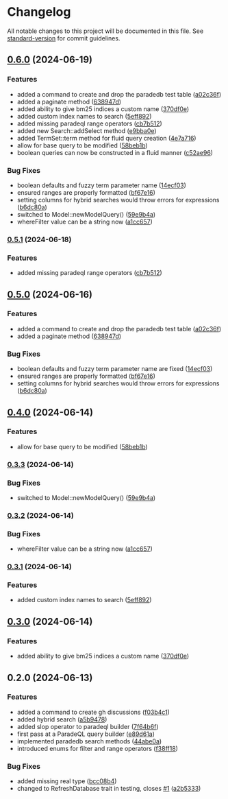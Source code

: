# Changelog

All notable changes to this project will be documented in this file. See [standard-version](https://github.com/conventional-changelog/standard-version) for commit guidelines.

## [0.6.0](https://github.com/ShabuShabu/laravel-paradedb-search/compare/v0.2.0...v0.6.0) (2024-06-19)


### Features

* added a command to create and drop the paradedb test table ([a02c36f](https://github.com/ShabuShabu/laravel-paradedb-search/commits/a02c36ff1d4d2308027d477214168414ffed0cf5))
* added a paginate method ([638947d](https://github.com/ShabuShabu/laravel-paradedb-search/commits/638947d9ef7c6fd8af16b1d6785b86b20b64d5a8))
* added ability to give bm25 indices a custom name ([370df0e](https://github.com/ShabuShabu/laravel-paradedb-search/commits/370df0e3dd709034d7bbf91fd3590d917f2fa8c3))
* added custom index names to search ([5eff892](https://github.com/ShabuShabu/laravel-paradedb-search/commits/5eff892ec1d1e775e8dc0b0c25e2163f885f248d))
* added missing paradeql range operators ([cb7b512](https://github.com/ShabuShabu/laravel-paradedb-search/commits/cb7b5129105c2137234c346ee6be3adec70faa36))
* added new Search::addSelect method ([e9bba0e](https://github.com/ShabuShabu/laravel-paradedb-search/commits/e9bba0edc86862625838400351cec541d9bbe38d))
* added TermSet::term method for fluid query creation ([4e7a716](https://github.com/ShabuShabu/laravel-paradedb-search/commits/4e7a7162cfbe2a6032fda999f803ddf2e1c7ba5c))
* allow for base query to be modified ([58beb1b](https://github.com/ShabuShabu/laravel-paradedb-search/commits/58beb1be4fd64077e775b0db0a00e78fda15de68))
* boolean queries can now be constructed in a fluid manner ([c52ae96](https://github.com/ShabuShabu/laravel-paradedb-search/commits/c52ae96e4419ae7bea3e1c2127253943acd735ac))


### Bug Fixes

* boolean defaults and fuzzy term parameter name ([14ecf03](https://github.com/ShabuShabu/laravel-paradedb-search/commits/14ecf039ba9f4d42fa2d13add564bf9697ae2359))
* ensured ranges are properly formatted ([bf67e16](https://github.com/ShabuShabu/laravel-paradedb-search/commits/bf67e16df2905510751a29c9b3b2a773beecf5f0))
* setting columns for hybrid searches would throw errors for expressions ([b6dc80a](https://github.com/ShabuShabu/laravel-paradedb-search/commits/b6dc80a82eaf28c710a2048bcf3ee92c40ba2295))
* switched to Model::newModelQuery() ([59e9b4a](https://github.com/ShabuShabu/laravel-paradedb-search/commits/59e9b4a40165b57d7dabe975a1ee77698c40021e))
* whereFilter value can be a string now ([a1cc657](https://github.com/ShabuShabu/laravel-paradedb-search/commits/a1cc6571660d0b5a73d008b2aa1c37b58059c19b))

### [0.5.1](https://github.com/ShabuShabu/laravel-paradedb-search/compare/v0.2.0...v0.5.1) (2024-06-18)


### Features

* added missing paradeql range operators ([cb7b512](https://github.com/ShabuShabu/laravel-paradedb-search/commits/cb7b5129105c2137234c346ee6be3adec70faa36))


## [0.5.0](https://github.com/ShabuShabu/laravel-paradedb-search/compare/v0.2.0...v0.5.0) (2024-06-16)


### Features

* added a command to create and drop the paradedb test table ([a02c36f](https://github.com/ShabuShabu/laravel-paradedb-search/commits/a02c36ff1d4d2308027d477214168414ffed0cf5))
* added a paginate method ([638947d](https://github.com/ShabuShabu/laravel-paradedb-search/commits/638947d9ef7c6fd8af16b1d6785b86b20b64d5a8))


### Bug Fixes

* boolean defaults and fuzzy term parameter name are fixed ([14ecf03](https://github.com/ShabuShabu/laravel-paradedb-search/commits/14ecf039ba9f4d42fa2d13add564bf9697ae2359))
* ensured ranges are properly formatted ([bf67e16](https://github.com/ShabuShabu/laravel-paradedb-search/commits/bf67e16df2905510751a29c9b3b2a773beecf5f0))
* setting columns for hybrid searches would throw errors for expressions ([b6dc80a](https://github.com/ShabuShabu/laravel-paradedb-search/commits/b6dc80a82eaf28c710a2048bcf3ee92c40ba2295))


## [0.4.0](https://github.com/ShabuShabu/laravel-paradedb-search/compare/v0.2.0...v0.4.0) (2024-06-14)

### Features

* allow for base query to be modified ([58beb1b](https://github.com/ShabuShabu/laravel-paradedb-search/commits/58beb1be4fd64077e775b0db0a00e78fda15de68))


### [0.3.3](https://github.com/ShabuShabu/laravel-paradedb-search/compare/v0.2.0...v0.3.3) (2024-06-14)

### Bug Fixes

* switched to Model::newModelQuery() ([59e9b4a](https://github.com/ShabuShabu/laravel-paradedb-search/commits/59e9b4a40165b57d7dabe975a1ee77698c40021e))


### [0.3.2](https://github.com/ShabuShabu/laravel-paradedb-search/compare/v0.2.0...v0.3.2) (2024-06-14)

### Bug Fixes

* whereFilter value can be a string now ([a1cc657](https://github.com/ShabuShabu/laravel-paradedb-search/commits/a1cc6571660d0b5a73d008b2aa1c37b58059c19b))


### [0.3.1](https://github.com/ShabuShabu/laravel-paradedb-search/compare/v0.2.0...v0.3.1) (2024-06-14)

### Features

* added custom index names to search ([5eff892](https://github.com/ShabuShabu/laravel-paradedb-search/commits/5eff892ec1d1e775e8dc0b0c25e2163f885f248d))


## [0.3.0](https://github.com/ShabuShabu/laravel-paradedb-search/compare/v0.2.0...v0.3.0) (2024-06-14)

### Features

* added ability to give bm25 indices a custom name ([370df0e](https://github.com/ShabuShabu/laravel-paradedb-search/commits/370df0e3dd709034d7bbf91fd3590d917f2fa8c3))


## 0.2.0 (2024-06-13)

### Features

* added a command to create gh discussions ([f03b4c1](https://github.com/ShabuShabu/laravel-paradedb-search/commits/f03b4c1f1e7933d15c7a8cfd1458b93312183614))
* added hybrid search ([a5b9478](https://github.com/ShabuShabu/laravel-paradedb-search/commits/a5b94783e08892ea11e48303787f1bc9c1b78a57))
* added slop operator to paradeql builder ([7f64b6f](https://github.com/ShabuShabu/laravel-paradedb-search/commits/7f64b6fcb544231e975a0a01beca5be332ecc7c7))
* first pass at a ParadeQL query builder ([e89d61a](https://github.com/ShabuShabu/laravel-paradedb-search/commits/e89d61a03c31a27b4e818efb7a72719dc048ff16))
* implemented paradedb search methods ([44abe0a](https://github.com/ShabuShabu/laravel-paradedb-search/commits/44abe0ade75cac6e834fbb8e3d3c22c06907ff0e))
* introduced enums for filter and range operators ([f38ff18](https://github.com/ShabuShabu/laravel-paradedb-search/commits/f38ff18b136ed006767ecd109d8ba14219ef7bba))

### Bug Fixes

* added missing real type ([bcc08b4](https://github.com/ShabuShabu/laravel-paradedb-search/commits/bcc08b45be6c122dc12d871ba61bf97a44059519))
* changed to RefreshDatabase trait in testing, closes [#1](https://github.com/ShabuShabu/laravel-paradedb-search/issues/1) ([a2b5333](https://github.com/ShabuShabu/laravel-paradedb-search/commits/a2b5333b5e9b8dcd8c8a343a902fd8929592abd5))